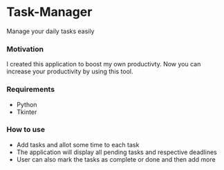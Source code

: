 # Task-Manager
Manage your daily tasks easily

### Motivation
I created this application to boost my own productivty. Now you can increase your productivity by using this tool.

### Requirements
* Python
* Tkinter

### How to use
* Add tasks and allot some time to each task
* The application will display all pending tasks and respective deadlines
* User can also mark the tasks as complete or done and then add more
